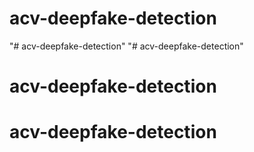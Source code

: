 # acv-deepfake-detection
"# acv-deepfake-detection" 
"# acv-deepfake-detection" 
# acv-deepfake-detection
# acv-deepfake-detection
